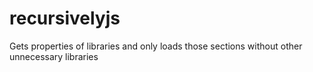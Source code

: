 # recursivelyjs
Gets properties of libraries and only loads those sections without other unnecessary libraries

